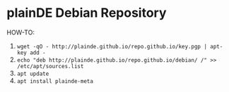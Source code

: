 # plainDE Debian Repository

HOW-TO:

1. `wget -qO - http://plainde.github.io/repo.github.io/key.pgp | apt-key add -`
2. `echo "deb http://plainde.github.io/repo.github.io/debian/ /" >> /etc/apt/sources.list`
3. `apt update`
4. `apt install plainde-meta`
